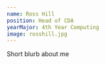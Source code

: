 ```yaml
---
name: Ross Hill
position: Head of CDA
yearMajor: 4th Year Computing
image: rosshill.jpg
---
```


Short blurb about me